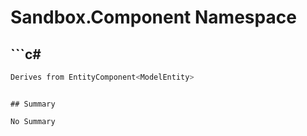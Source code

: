 # Sandbox.Component Namespace

## ```c#
```c#
Derives from EntityComponent<ModelEntity>
```
```

## Summary

No Summary
